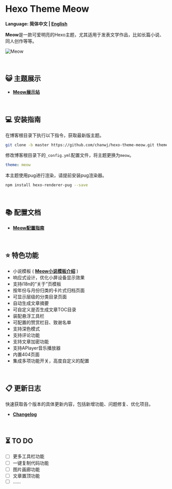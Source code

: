 # Hexo Theme Meow

<b>Language: 简体中文 | [English](README-EN.md)</b>

**Meow**是一款可爱明亮的Hexo主题，尤其适用于发表文学作品，比如长篇小说、同人创作等等。

![Meow](https://chanwj.github.io/images/theme-preview.png)

<br/>

## 😺 主题展示

- **[Meow展示站](https://chanwj.github.io/)**

<br/>

## 💻️ 安装指南

在博客根目录下执行以下指令，获取最新版主题。

``` bash
git clone -b master https://github.com/chanwj/hexo-theme-meow.git themes/meow
```

修改博客根目录下的`_config.yml`配置文件，将主题更换为`meow`。

``` yml
theme: meow
```

本主题使用pug进行渲染，请提前安装pug渲染器。

``` bash
npm install hexo-renderer-pug --save
```

<br/>

## 📚️ 配置文档

- **[Meow配置指南](https://chanwj.github.io/Meow-Theme-Guide/#主题配置指南)**

<br/>

## ⭐️ 特色功能

- 小说模板 ( **[Meow小说模板介绍](https://chanwj.github.io/Meow-Theme-Guide/#小说模板)** )
- 响应式设计，优化小屏设备显示效果
- 支持i18n的“关于”页模板
- 按年份与月份归类的卡片式归档页面
- 可显示层级的分类目录页面
- 自动生成文章摘要
- 可自定义是否生成文章TOC目录
- 装配悬浮工具栏
- 可配置的赞赏栏目、致谢名单
- 支持深色模式
- 支持评论功能
- 支持文章加密功能
- 支持APlayer音乐播放器
- 内置404页面
- 集成多项功能开关，高度自定义的配置

<br/>

## 📋 更新日志

快速获取各个版本的具体更新内容，包括新增功能、问题修复、优化项目。

- **[Changelog](Changelog.md)**

<br/>

## ⏳️ TO DO

- [ ] 更多工具栏功能
- [ ] 一键复制代码功能
- [ ] 图片画廊功能
- [ ] 文章置顶功能
- [ ] ……